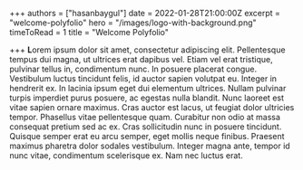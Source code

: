 +++
authors = ["hasanbaygul"]
date = 2022-01-28T21:00:00Z
excerpt = "welcome-polyfolio"
hero = "/images/logo-with-background.png"
timeToRead = 1
title = "Welcome Polyfolio"

+++
**L**orem ipsum dolor sit amet, consectetur adipiscing elit. Pellentesque tempus dui magna, ut ultrices erat dapibus vel. Etiam vel erat tristique, pulvinar tellus in, condimentum nunc. In posuere placerat congue. Vestibulum luctus tincidunt felis, id auctor sapien volutpat eu. Integer in hendrerit ex. In lacinia ipsum eget dui elementum ultrices. Nullam pulvinar turpis imperdiet purus posuere, ac egestas nulla blandit. Nunc laoreet est vitae sapien ornare maximus. Cras auctor est lacus, ut feugiat dolor ultricies tempor. Phasellus vitae pellentesque quam. Curabitur non odio at massa consequat pretium sed ac ex. Cras sollicitudin nunc in posuere tincidunt. Quisque semper erat eu arcu semper, eget mollis neque finibus. Praesent maximus pharetra dolor sodales vestibulum. Integer magna ante, tempor id nunc vitae, condimentum scelerisque ex. Nam nec luctus erat.